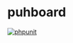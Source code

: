 # puhboard
[![phpunit](https://github.com/roitto/puhboard/workflows/phpunit/badge.svg)](https://github.com/roitto/puhboard/actions)
